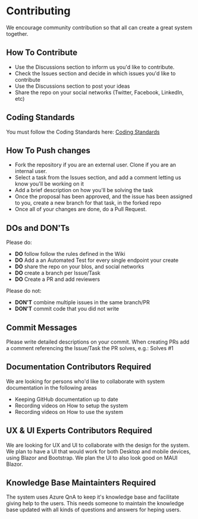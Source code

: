 Contributing
=========================

We encourage community contribution so that all can create a great system together.

How To Contribute
------------

* Use the Discussions section to inform us you'd like to contribute.
* Check the Issues section and decide in which issues you'd like to contribute
* Use the Discussions section to post your ideas
* Share the repo on your social networks (Twitter, Facebook, LinkedIn, etc)

Coding Standards
------------
You must follow the Coding Standards here: [Coding Standards](CODING-STANDARDS.md)

How To Push changes
------------
* Fork the repository if you are an external user. Clone if you are an internal user.
* Select a task from the Issues section, and add a comment letting us know you'll be working on it
* Add a brief description on how you'll be solving the task
* Once the proposal has been approved, and the issue has been assigned to you, create a new branch for that task, in the forked repo
* Once all of your changes are done, do a Pull Request.


DOs and DON'Ts
--------------

Please do:

* **DO** follow follow the rules defined in the Wiki
* **DO** Add a an Automated Test for every single endpoint your create
* **DO** share the repo on your blos, and social networks
* **DO** create a branch per Issue/Task
* **DO** Create a PR and add reviewers

Please do not:

* **DON'T** combine multiple issues in the same branch/PR
* **DON'T** commit code that you did not write

Commit Messages
---------------

Please write detailed descriptions on your commit.
When creating PRs add a comment referencing the Issue/Task the PR solves, e.g.:
Solves #1

Documentation Contributors Required
---------------

We are looking for persons who'd like to collaborate with system documentation in the following areas
* Keeping GitHub documentation up to date
* Recording videos on How to setup the system
* Recording videos on How to use the system

UX & UI Experts Contributors Required
---------------

We are looking for UX and UI to collaborate with the design for the system.
We plan to have a UI that would work for both Desktop and mobile devices, using Blazor and Bootstrap.
We plan the UI to also look good on MAUI Blazor.

Knowledge Base Maintainters Required
---------------

The system uses Azure QnA to keep it's knowledge base and facilitate giving help to the users.
This needs someone to maintain the knowledge base updated with all kinds of questions and answers for heping users.

